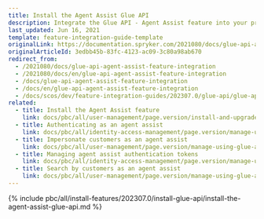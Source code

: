 ```yaml
---
title: Install the Agent Assist Glue API
description: Integrate the Glue API - Agent Assist feature into your project.
last_updated: Jun 16, 2021
template: feature-integration-guide-template
originalLink: https://documentation.spryker.com/2021080/docs/glue-api-agent-assist-feature-integration
originalArticleId: 3edbb45b-83fc-4123-ac09-3c80a98ab670
redirect_from:
  - /2021080/docs/glue-api-agent-assist-feature-integration
  - /2021080/docs/en/glue-api-agent-assist-feature-integration
  - /docs/glue-api-agent-assist-feature-integration
  - /docs/en/glue-api-agent-assist-feature-integration
  - /docs/scos/dev/feature-integration-guides/202307.0/glue-api/glue-api-agent-assist-feature-integration.html
related:
  - title: Install the Agent Assist feature
    link: docs/pbc/all/user-management/page.version/install-and-upgrade/install-the-agent-assist-feature.html
  - title: Authenticating as an agent assist
    link: docs/pbc/all/identity-access-management/page.version/manage-using-glue-api/glue-api-authenticate-as-an-agent-assist.html
  - title: Impersonate customers as an agent assist
    link: docs/pbc/all/user-management/page.version/manage-using-glue-api/glue-api-impersonate-customers-as-an-agent-assist.html
  - title: Managing agent assist authentication tokens
    link: docs/pbc/all/identity-access-management/page.version/manage-using-glue-api/glue-api-manage-agent-assist-authentication-tokens.html
  - title: Search by customers as an agent assist
    link: docs/pbc/all/user-management/page.version/manage-using-glue-api/glue-api-search-by-customers-as-an-agent-assist.html
---
```


{% include pbc/all/install-features/202307.0/install-glue-api/install-the-agent-assist-glue-api.md %} <!-- To edit, see /_includes/pbc/all/install-features/202307.0/install-glue-api/install-the-agent-assist-glue-api.md -->
